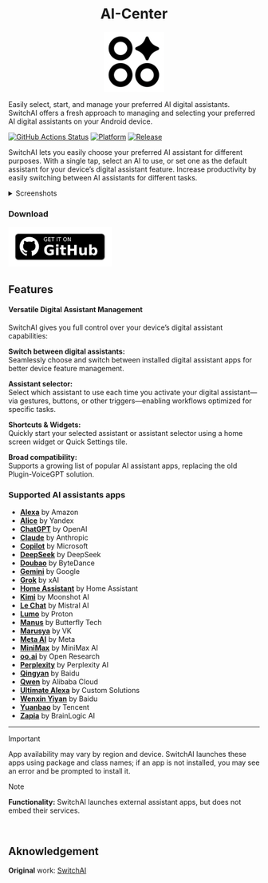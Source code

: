 <div align="center">

# AI-Center

<img src="https://raw.githubusercontent.com/Sergey842248/AI-Center/main/images/Icon.png" width="120" />

</div>

Easily select, start, and manage your preferred AI digital assistants. SwitchAI offers a fresh approach to managing and selecting your preferred AI digital assistants on your Android device.

[![GitHub Actions Status](https://img.shields.io/github/actions/workflow/status/Sergey842248/AI-Center/.github%2Fworkflows%2Fandroid.yml?style=for-the-badge&logo=github-actions&labelColor=21262D&color=3FB950)](https://github.com/Sergey842248/AI-Center/actions)
[![Platform](https://img.shields.io/badge/android-platform?style=for-the-badge&label=platform&labelColor=21262d&color=6e7681)](https://www.android.com)
[![Release](https://img.shields.io/github/v/release/Sergey842248/AI-Center?display_name=tag&style=for-the-badge&logo=github&labelColor=21262d&color=1f6feb)](https://github.com/WSTxda/SwitchAI/releases/latest)

SwitchAI lets you easily choose your preferred AI assistant for different purposes. With a single tap, select an AI to use, or set one as the default assistant for your device’s digital assistant feature. Increase productivity by easily switching between AI assistants for different tasks.

<details>
  <summary>Screenshots</summary>

![Screenshot](https://raw.githubusercontent.com/Sergey842248/AI-Center/main/images/Icon.png)

</details>

### Download

[<img src="https://raw.githubusercontent.com/Sergey842248/AI-Center/refs/heads/main/images/get-it-on-github.png"
	  alt='Get it on GitHub'
	  height="80">](https://github.com/Sergey842248/AI-Center/releases/latest)

## Features

#### Versatile Digital Assistant Management  
SwitchAI gives you full control over your device’s digital assistant capabilities:

**Switch between digital assistants:**  
Seamlessly choose and switch between installed digital assistant apps for better device feature management.

**Assistant selector:**  
Select which assistant to use each time you activate your digital assistant—via gestures, buttons, or other triggers—enabling workflows optimized for specific tasks.

**Shortcuts & Widgets:**  
Quickly start your selected assistant or assistant selector using a home screen widget or Quick Settings tile.

**Broad compatibility:**  
Supports a growing list of popular AI assistant apps, replacing the old Plugin-VoiceGPT solution.

### Supported AI assistants apps

*   **[Alexa](https://play.google.com/store/apps/details?id=com.amazon.dee.app)** by Amazon
*   **[Alice](https://play.google.com/store/apps/details?id=com.yandex.aliceapp)** by Yandex
*   **[ChatGPT](https://play.google.com/store/apps/details?id=com.openai.chatgpt)** by OpenAI
*   **[Claude](https://play.google.com/store/apps/details?id=com.anthropic.claude)** by Anthropic
*   **[Copilot](https://play.google.com/store/apps/details?id=com.microsoft.copilot)** by Microsoft
*   **[DeepSeek](https://play.google.com/store/apps/details?id=com.deepseek.chat)** by DeepSeek
*   **[Doubao](https://play.google.com/store/apps/details?id=com.larus.nova)** by ByteDance
*   **[Gemini](https://play.google.com/store/apps/details?id=com.google.android.apps.bard)** by Google
*   **[Grok](https://play.google.com/store/apps/details?id=ai.x.grok)** by xAI
*   **[Home Assistant](https://play.google.com/store/apps/details?id=io.homeassistant.companion.android)** by Home Assistant
*   **[Kimi](https://play.google.com/store/apps/details?id=com.moonshot.kimichat)** by Moonshot AI
*   **[Le Chat](https://play.google.com/store/apps/details?id=ai.mistral.chat)** by Mistral AI
*   **[Lumo](https://play.google.com/store/apps/details?id=me.proton.android.lumo)** by Proton
*   **[Manus](https://play.google.com/store/apps/details?id=tech.butterfly.app)** by Butterfly Tech
*   **[Marusya](https://play.google.com/store/apps/details?id=ru.mail.search.electroscope)** by VK
*   **[Meta AI](https://play.google.com/store/apps/details?id=com.facebook.stella)** by Meta
*   **[MiniMax](https://play.google.com/store/apps/details?id=com.minimax.ai)** by MiniMax AI
*   **[oo.ai](https://play.google.com/store/apps/details?id=ai.oo.delphi)** by Open Research
*   **[Perplexity](https://play.google.com/store/apps/details?id=ai.perplexity.app.android)** by Perplexity AI
*   **[Qingyan](https://chatglm.cn/download?fr=web_home)** by Baidu
*   **[Qwen](https://play.google.com/store/apps/details?id=ai.qwenlm.chat.android)** by Alibaba Cloud
*   **[Ultimate Alexa](https://play.google.com/store/apps/details?id=com.customsolutions.android.alexa)** by Custom Solutions
*   **[Wenxin Yiyan](https://apkpure.com/cn/wen-xin-yi-yan/com.baidu.newapp)** by Baidu
*   **[Yuanbao](https://yuanbao.tencent.com/download)** by Tencent
*	**[Zapia](https://play.google.com/store/apps/details?id=com.brainlogic.zapia)** by BrainLogic AI
-------

> [!IMPORTANT]
> App availability may vary by region and device. SwitchAI launches these apps using package and class names; if an app is not installed, you may see an error and be prompted to install it.

> [!NOTE]  
> **Functionality:** SwitchAI launches external assistant apps, but does not embed their services.

</br>

## Aknowledgement
**Original** work: [SwitchAI](https://github.com/WSTxda/SwitchAI)
